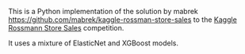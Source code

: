 This is a Python implementation of the solution by 
mabrek https://github.com/mabrek/kaggle-rossman-store-sales 
to the [Kaggle Rossmann Store Sales](https://www.kaggle.com/c/rossmann-store-sales) competition.

It uses a mixture of ElasticNet and XGBoost models.
